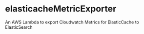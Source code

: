 # elasticacheMetricExporter
An AWS Lambda to export Cloudwatch Metrics for ElasticCache to ElasticSearch
